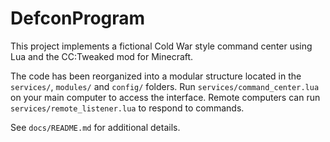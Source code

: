 # DefconProgram

This project implements a fictional Cold War style command center using Lua and the CC:Tweaked mod for Minecraft.

The code has been reorganized into a modular structure located in the `services/`, `modules/` and `config/` folders. Run `services/command_center.lua` on your main computer to access the interface. Remote computers can run `services/remote_listener.lua` to respond to commands.

See `docs/README.md` for additional details.

